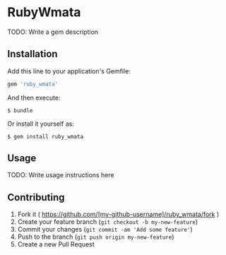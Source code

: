 # RubyWmata

TODO: Write a gem description

## Installation

Add this line to your application's Gemfile:

```ruby
gem 'ruby_wmata'
```

And then execute:

    $ bundle

Or install it yourself as:

    $ gem install ruby_wmata

## Usage

TODO: Write usage instructions here

## Contributing

1. Fork it ( https://github.com/[my-github-username]/ruby_wmata/fork )
2. Create your feature branch (`git checkout -b my-new-feature`)
3. Commit your changes (`git commit -am 'Add some feature'`)
4. Push to the branch (`git push origin my-new-feature`)
5. Create a new Pull Request
